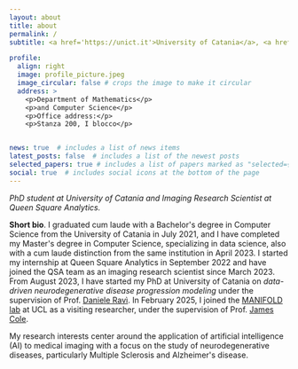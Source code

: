 ```yaml
---
layout: about
title: about
permalink: /
subtitle: <a href='https://unict.it'>University of Catania</a>, <a href="https://www.queensquareanalytics.com/">Queen Square Analytics</a>.

profile:
  align: right
  image: profile_picture.jpeg
  image_circular: false # crops the image to make it circular
  address: >
    <p>Department of Mathematics</p>
    <p>and Computer Science</p>
    <p>Office address:</p>
    <p>Stanza 200, I blocco</p>


news: true  # includes a list of news items
latest_posts: false  # includes a list of the newest posts
selected_papers: true # includes a list of papers marked as "selected={true}"
social: true  # includes social icons at the bottom of the page
---
```


*PhD student at University of Catania and Imaging Research Scientist at Queen Square Analytics.*

**Short bio**. I graduated cum laude with a Bachelor's degree in Computer Science from the University of Catania in July 2021, and I have completed my Master's degree in Computer Science, specializing in data science, also with a cum laude distinction from the same institution in April 2023. I started my internship at Queen Square Analytics in September 2022 and have joined the QSA team as an imaging research scientist since March 2023. From August 2023, I have started my PhD at University of Catania on *data-driven neurodegenerative disease progression modeling* under the supervision of Prof. [Daniele Ravì](https://daniravi.wixsite.com/researchblog?lang=it). In February 2025, I joined the [MANIFOLD lab](https://manifold-lab.netlify.app/) at UCL as a visiting researcher, under the supervision of Prof. [James Cole](https://profiles.ucl.ac.uk/32379-james-cole).

My research interests center around the application of artificial intelligence (AI) to medical imaging with a focus on the study of neurodegenerative diseases, particularly Multiple Sclerosis and Alzheimer's disease.